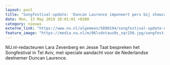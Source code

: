 ```yaml
---
layout: post
title: "Songfestival-update: 'Duncan Laurence imponeert pers bij showcase'"
date: Mon, 13 May 2019 20:01:01 +0200
category: nieuws
externe_link: "https://www.nu.nl/algemeen/5890194/songfestival-update-duncan-laurence-imponeert-pers-bij-showcase.html"
feature_image: "https://media.nu.nl/m/06lxdxtauz8s_sqr256.jpg/songfestival-update-duncan-laurence-imponeert-pers-bij-showcase.jpg"
---
```


NU.nl-redacteuren Lara Zevenberg en Jesse Taat bespreken het Songfestival in Tel Aviv, met speciale aandacht voor de Nederlandse deelnemer Duncan Laurence.

